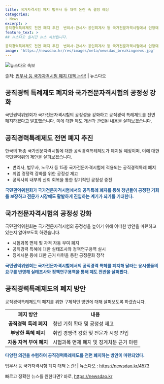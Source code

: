 ```yaml
---
title: 국가자격시험 폐지 법무사 등 대책 논란 속 결정 예상
categories:
- News
excerpt: >
공직경력특례제도 전면 폐지 추진  변리사·관세사·공인회계사 등 국가전문자격시험에서 인정돼 온 자동 자격부여·…
feature_text: >
## 뉴스다오 실시간 뉴스 속보입니다.

공직경력특례제도 전면 폐지 추진  변리사·관세사·공인회계사 등 국가전문자격시험에서 인정돼 온 자동 자격부여·…
image: 'https://newsdao.kr/res/images/meta/newsdao_breakingnews.jpg'
---
```


![뉴스다오 속보](https://newsdao.kr/res/images/meta/newsdao_breakingnews.jpg)

<p>출처: <a href="https://newsdao.kr/4573" rel="dofollow">법무사 등 국가자격시험 폐지 대책 논란!</a> | 뉴스다오</p>

<h2 data-ke-size="size26">공직경력 특례제도 폐지와 국가전문자격시험의 공정성 강화</h2>
국민권익위원회가 국가전문자격시험의 공정성을 강화하고 공직경력 특례제도를 전면 폐지하겠다고 발표했습니다. 이에 대한 제도 개선과 관련된 내용을 살펴보겠습니다.

<p data-ke-size="size16"></p>

<h2>공직경력특례제도 전면 폐지 추진</h2>
한국의 15종 국가전문자격시험에 대한 공직경력특례제도가 폐지될 예정이며, 이에 대한 국민권익위의 제안을 살펴보겠습니다.

<ul>
    <li>변리사, 법무사, 노무사 등 15종 국가전문자격시험에 적용되는 공직경력특례 폐지</li>
    <li>취업 경쟁력 강화를 위한 공정성 제고</li>
    <li>공직사회 내부의 신뢰 회복을 통한 장기적인 공정성 증진</li>
</ul>

<b><span style="color: #1a5490;">국민권익위원회가 국가전문자격시험에서의 공직특례 폐지를 통해 청년들이 공정한 기회를 보장하고 전문가 시장에도 활발하게 진입하는 계기가 되기를 기대한다.</span></b>

<p data-ke-size="size16"></p>

<h2>국가전문자격시험의 공정성 강화</h2>
국민권익위원회는 국가전문자격시험의 공정성을 높이기 위해 어떠한 방안을 마련하고 있는지 알아보도록 하겠습니다.

<ul>
    <li>시험과목 면제 및 자격 자동 부여 폐지</li>
    <li>공직경력 특혜에 대한 실태조사와 정책연구용역 실시</li>
    <li>징계처분 등에 대한 근거 마련을 통한 공정문화 정착</li>
</ul>

<b><span style="color: #1a5490;">국민권익위원회는 국가전문자격시험에서의 공직경력 특혜를 폐지해 달라는 응시생들의 요구를 반영해 실태조사와 정책연구용역을 통해 제도 전반을 살펴봤다.</span></b>

<p data-ke-size="size16"></p>

<h2>공직경력특례제도의 폐지 방안</h2>
공직경력특례제도의 폐지를 위한 구체적인 방안에 대해 살펴보도록 하겠습니다.

<table>
    <tr>
        <td style="text-align: center; height: 17px;"><b>폐지 방안</b></td>
        <td style="text-align: center; height: 17px;"><b>내용</b></td>
    </tr>
    <tr>
        <td style="text-align: center; height: 17px;"><b>공직경력 특례 폐지</b></td>
        <td>청년 기회 확대 및 공정성 제고</td>
    </tr>
    <tr>
        <td style="text-align: center; height: 17px;"><b>부당한 특혜 폐지</b></td>
        <td>취업 경쟁력 강화 및 전문가 시장 진입</td>
    </tr>
    <tr>
        <td style="text-align: center; height: 17px;"><b>자동 자격 부여 폐지</b></td>
        <td>시험과목 면제 폐지 및 징계처분 근거 마련</td>
    </tr>
</table>

<b><span style="color: #1a5490;">다양한 의견을 수렴하여 공직경력특례제도를 전면 폐지하는 방안이 마련되었다.</span></b>

<p data-ke-size="size16">법무사 등 국가자격시험 폐지 대책 논란! | 뉴스다오 : <a href="https://newsdao.kr/4573">https://newsdao.kr/4573</a></p> 

빠르고 정확한 뉴스를 원한다면? 바로, <a href="https://newsdao.kr" rel="dofollow">https://newsdao.kr</a>


    
